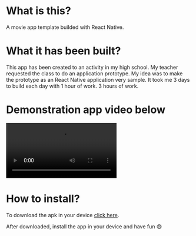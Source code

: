 # What is this?
A movie app template builded with React Native.

# What it has been built?
This app has been created to an activity in my high school.
My teacher requested the class to do an application prototype.
My idea was to make the prototype as an React Native application very sample.
It took me 3 days to build each day with 1 hour of work.
3 hours of work.

# Demonstration app video below
![demonstration](https://user-images.githubusercontent.com/73843439/126081358-9650115e-b41e-4007-aa5b-50b3452112f6.mp4)

# How to install?
To download the apk in your device
[click here](https://expo.io/artifacts/9867d8cc-2b48-4113-b65f-0f1c852e1865).

After downloaded, install the app in your device and have fun 😄
